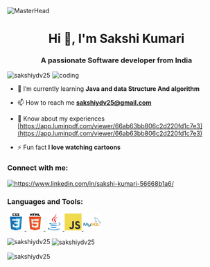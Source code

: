![MasterHead](https://as1.ftcdn.net/v2/jpg/03/52/39/00/1000_F_352390061_Bem8aYkzfGhIObTC4fXhf0PmKQjWM1wN.jpg)
<h1 align="center">Hi 👋, I'm Sakshi Kumari</h1>
<h3 align="center">A passionate Software developer from India</h3>
<img align="right" alt="coding" width="400" src=https://cdn.dribbble.com/users/4055494/screenshots/15215756/media/d2b66c4ca0192aa26d103448b3d1518b.gif>


<p align="left"> <img src="https://komarev.com/ghpvc/?username=sakshiydv25&label=Profile%20views&color=0e75b6&style=flat" alt="sakshiydv25" /> </p>

- 🌱 I’m currently learning **Java and data Structure And algorithm**

- 📫 How to reach me **sakshiydv25@gmail.com**

- 📄 Know about my experiences [https://app.luminpdf.com/viewer/66ab63bb806c2d220fd1c7e3](https://app.luminpdf.com/viewer/66ab63bb806c2d220fd1c7e3)

- ⚡ Fun fact **I love watching cartoons**

<h3 align="left">Connect with me:</h3>
<p align="left">
<a href="https://linkedin.com/in/https://www.linkedin.com/in/sakshi-kumari-56668b1a6/" target="blank"><img align="center" src="https://raw.githubusercontent.com/rahuldkjain/github-profile-readme-generator/master/src/images/icons/Social/linked-in-alt.svg" alt="https://www.linkedin.com/in/sakshi-kumari-56668b1a6/" height="30" width="40" /></a>
</p>

<h3 align="left">Languages and Tools:</h3>
<p align="left"> <a href="https://www.w3schools.com/css/" target="_blank" rel="noreferrer"> <img src="https://raw.githubusercontent.com/devicons/devicon/master/icons/css3/css3-original-wordmark.svg" alt="css3" width="40" height="40"/> </a> <a href="https://www.w3.org/html/" target="_blank" rel="noreferrer"> <img src="https://raw.githubusercontent.com/devicons/devicon/master/icons/html5/html5-original-wordmark.svg" alt="html5" width="40" height="40"/> </a> <a href="https://www.java.com" target="_blank" rel="noreferrer"> <img src="https://raw.githubusercontent.com/devicons/devicon/master/icons/java/java-original.svg" alt="java" width="40" height="40"/> </a> <a href="https://developer.mozilla.org/en-US/docs/Web/JavaScript" target="_blank" rel="noreferrer"> <img src="https://raw.githubusercontent.com/devicons/devicon/master/icons/javascript/javascript-original.svg" alt="javascript" width="40" height="40"/> </a> <a href="https://www.mysql.com/" target="_blank" rel="noreferrer"> <img src="https://raw.githubusercontent.com/devicons/devicon/master/icons/mysql/mysql-original-wordmark.svg" alt="mysql" width="40" height="40"/> </a> </p>

<p><img align="left" src="https://github-readme-stats.vercel.app/api/top-langs?username=sakshiydv25&show_icons=true&locale=en&layout=compact" alt="sakshiydv25" /></p>

<p>&nbsp;<img align="center" src="https://github-readme-stats.vercel.app/api?username=sakshiydv25&show_icons=true&locale=en" alt="sakshiydv25" /></p>

<p><img align="center" src="https://github-readme-streak-stats.herokuapp.com/?user=sakshiydv25&" alt="sakshiydv25" /></p>


